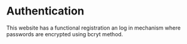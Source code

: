 # Authentication
This website has a functional registration an log in mechanism where passwords are encrypted using bcryt method.
